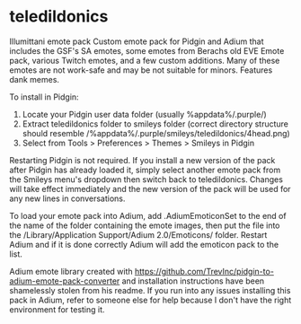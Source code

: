 # teledildonics
Illumittani emote pack
Custom emote pack for Pidgin and Adium that includes the GSF's SA emotes, some emotes from Berachs old EVE Emote pack, various Twitch emotes, and a few custom additions. Many of these emotes are not work-safe and may be not suitable for minors. Features dank memes.

To install in Pidgin:

1. Locate your Pidgin user data folder (usually %appdata%/.purple/)
2. Extract teledildonics folder to smileys folder (correct directory structure should resemble /%appdata%/.purple/smileys/teledildonics/4head.png)
3. Select from Tools > Preferences > Themes > Smileys in Pidgin

Restarting Pidgin is not required. If you install a new version of the pack after Pidgin has already loaded it, simply select another emote pack from the Smileys menu's dropdown then switch back to teledildonics. Changes will take effect immediately and the new version of the pack will be used for any new lines in conversations.

To load your emote pack into Adium, add .AdiumEmoticonSet to the end of the name of the folder containing the emote images, then put the file into the /Library/Application Support/Adium 2.0/Emoticons/ folder. Restart Adium and if it is done correctly Adium will add the emoticon pack to the list.

Adium emote library created with https://github.com/TrevInc/pidgin-to-adium-emote-pack-converter and installation instructions have been shamelessly stolen from his readme. If you run into any issues installing this pack in Adium, refer to someone else for help because I don't have the right environment for testing it.
